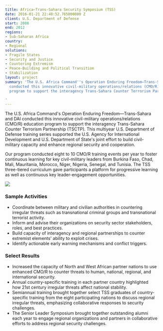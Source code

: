 ```yaml
---
title: Africa—Trans-Sahara Security Symposium (TSS)
date: 2016-01-21 22:40:52.765000000 Z
client: U.S. Department of Defense
start: 2008
end: 2012
regions:
- Sub-Saharan Africa
country:
- Regional
solutions:
- Fragile States
- Security and Justice
- Countering Extremism
- Peace-Building and Political Transition
- Stabilization
layout: project
summary: 'The U.S. Africa Command''s Operation Enduring Freedom—Trans-Sahara and DAI
  conducted this innovative civil-military operations/relations (CMO/R) education
  program to support the interagency Trans-Sahara Counter Terrorism Partnership (TSCTP).

'
---
```


The U.S. Africa Command's Operation Enduring Freedom—Trans-Sahara and DAI conducted this innovative civil-military operations/relations (CMO/R) education program to support the interagency Trans-Sahara Counter Terrorism Partnership (TSCTP). This multiyear U.S. Department of Defense training series supported the U.S. Agency for International Development and U.S. Department of State's joint effort to build civil-military capacity and enhance regional security and cooperation.

Our program conducted eight to 10 CMO/R training events per year to foster continuous learning for key civil-military leaders from Burkina Faso, Chad, Mali, Mauritania, Morocco, Niger, Nigeria, Senegal, and Tunisia. The TSS three-tiered curriculum gave participants a platform for progressive learning as well as continuous key leader-engagement opportunities.

![][1]

###  Sample Activities

* Coordinate between military and civilian authorities in countering irregular threats such as transnational criminal groups and transnational terrorist activity.
* Inform and advise their organizations on security sector stakeholders, roles, and best practices.
* Build capacity of interagency and regional partnerships to counter extremist elements' ability to exploit crises.
* Identify actionable early warning mechanisms and conflict triggers.

###  Select Results

* Increased the capacity of North and West African partner nations to use enhanced CMO/R to counter threats to human, national, regional, and international security.
* Annual country-specific training in each partner country highlighted how 21st century irregular threats affect national stability.
* Semiannual training brought together select TSS graduates of country-specific training from the eight participating nations to discuss regional irregular threats, emphasizing collaborative responses to security challenges.
* The Senior Leader Symposium brought together outstanding alumni each year to engage regional organizations and partners in collaborative efforts to address regional security challenges.

[1]: /assets/images/projects/TTS.jpg
